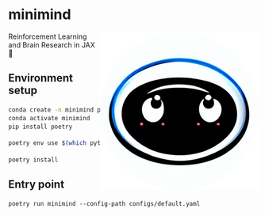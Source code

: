 # minimind

<img align="right" src="assets/minimind.png">

Reinforcement Learning and Brain Research in JAX 🧠

## Environment setup

```bash
conda create -n minimind python=3.10.11 -y
conda activate minimind
pip install poetry

poetry env use $(which python)

poetry install
```

## Entry point

```shell
poetry run minimind --config-path configs/default.yaml
```
